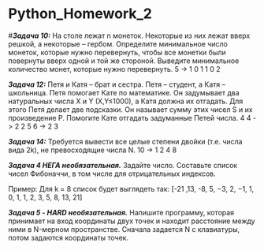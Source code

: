 # Python_Homework_2

#**_Задача 10:_**
На столе лежат n монеток. Некоторые из них лежат вверх
решкой, а некоторые – гербом. Определите минимальное число
монеток, которые нужно перевернуть, чтобы все монетки были
повернуты вверх одной и той же стороной. Выведите минимальное
количество монет, которые нужно перевернуть.
5 -> 1 0 1 1 0
2


**_Задача 12:_** 
Петя и Катя – брат и сестра. Петя – студент, а Катя –
школьница. Петя помогает Кате по математике. Он задумывает два
натуральных числа X и Y (X,Y≤1000), а Катя должна их отгадать. Для
этого Петя делает две подсказки. Он называет сумму этих чисел S и их
произведение P. Помогите Кате отгадать задуманные Петей числа.
4 4 -> 2 2
5 6 -> 2 3


**_Задача 14:_** 
Требуется вывести все целые степени двойки (т.е. числа
вида 2k), не превосходящие числа N.
10 -> 1 2 4 8


**_Задача 4 НЕГА необязательная._**
Задайте число. Составьте список чисел Фибоначчи, в том числе для отрицательных индексов.

Пример:
Для k = 8 список будет выглядеть так: 
[-21 ,13, -8, 5, −3, 2, −1, 1, 0, 1, 1, 2, 3, 5, 8, 13, 21]


**_Задача 5 - HARD необязательная._**
Напишите программу, которая принимает на вход координаты двух точек 
и находит расстояние между ними в N-мерном пространстве. 
Сначала задается N с клавиатуры, потом задаются координаты точек.
